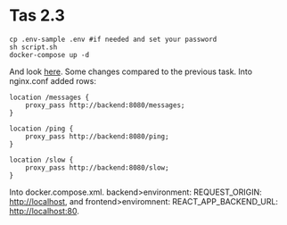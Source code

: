 # Tas 2.3

    cp .env-sample .env #if needed and set your password
    sh script.sh
    docker-compose up -d

And look [here](http://localhost:5000).
Some changes compared to the previous task. Into nginx.conf added rows:

    location /messages {
        proxy_pass http://backend:8080/messages;
    }

    location /ping {
        proxy_pass http://backend:8080/ping;
    }

    location /slow {
        proxy_pass http://backend:8080/slow;
    }

Into docker.compose.xml. backend>environment: REQUEST_ORIGIN: <http://localhost>, and frontend>enviromnent: REACT_APP_BACKEND_URL: <http://localhost:80>.
